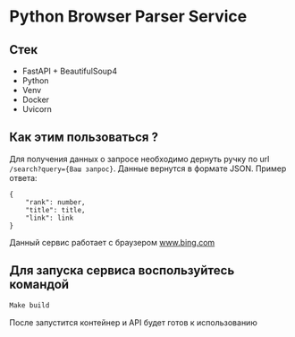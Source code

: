 # Python Browser Parser Service

## Стек
- FastAPI + BeautifulSoup4
- Python
- Venv
- Docker
- Uvicorn

## Как этим пользоваться ?
Для получения данных о запросе необходимо дернуть ручку по url `/search?query={Ваш запрос}`.
Данные вернутся в формате JSON.
Пример ответа:
```
{
    "rank": number,
    "title": title,
    "link": link
}
```

Данный сервис работает с браузером www.bing.com

## Для запуска сервиса воспользуйтесь командой
``` bash
Make build
```
После запустится контейнер и API будет готов к использованию
